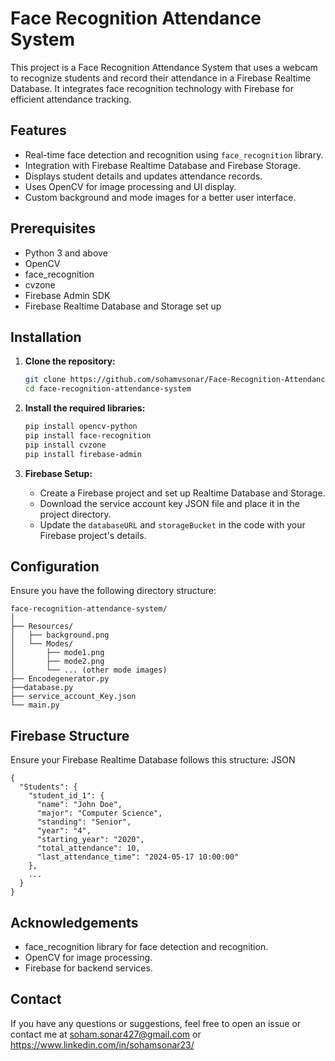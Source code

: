 # Face Recognition Attendance System

This project is a Face Recognition Attendance System that uses a webcam to recognize students and record their attendance in a Firebase Realtime Database. It integrates face recognition technology with Firebase for efficient attendance tracking.

## Features

- Real-time face detection and recognition using `face_recognition` library.
- Integration with Firebase Realtime Database and Firebase Storage.
- Displays student details and updates attendance records.
- Uses OpenCV for image processing and UI display.
- Custom background and mode images for a better user interface.

## Prerequisites

- Python 3 and above
- OpenCV
- face_recognition
- cvzone
- Firebase Admin SDK
- Firebase Realtime Database and Storage set up

## Installation

1. **Clone the repository:**

    ```bash
    git clone https://github.com/sohamvsonar/Face-Recognition-Attendance-System.git
    cd face-recognition-attendance-system
    ```

2. **Install the required libraries:**

    ```bash
    pip install opencv-python
    pip install face-recognition
    pip install cvzone
    pip install firebase-admin
    ```

3. **Firebase Setup:**

    - Create a Firebase project and set up Realtime Database and Storage.
    - Download the service account key JSON file and place it in the project directory.
    - Update the `databaseURL` and `storageBucket` in the code with your Firebase project's details.

## Configuration

Ensure you have the following directory structure:

```plaintext
face-recognition-attendance-system/
│
├── Resources/
│   ├── background.png
│   └── Modes/
│       ├── mode1.png
│       ├── mode2.png
│       └── ... (other mode images)
├── Encodegenerator.py
├──database.py
├── service_account_Key.json
└── main.py
```

## Firebase Structure
Ensure your Firebase Realtime Database follows this structure:
JSON
```
{
  "Students": {
    "student_id_1": {
      "name": "John Doe",
      "major": "Computer Science",
      "standing": "Senior",
      "year": "4",
      "starting_year": "2020",
      "total_attendance": 10,
      "last_attendance_time": "2024-05-17 10:00:00"
    },
    ...
  }
}
```

## Acknowledgements
- face_recognition library for face detection and recognition.
- OpenCV for image processing.
- Firebase for backend services.

## Contact
If you have any questions or suggestions, feel free to open an issue or contact me at soham.sonar427@gmail.com or https://www.linkedin.com/in/sohamsonar23/
